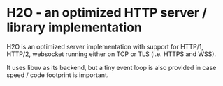 H2O - an optimized HTTP server / library implementation
===

H2O is an optimized server implementation with support for HTTP/1, HTTP/2, websocket running either on TCP or TLS (i.e. HTTPS and WSS).

It uses libuv as its backend, but a tiny event loop is also provided in case speed / code footprint is important.
